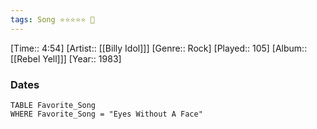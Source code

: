 ```yaml
---
tags: Song ⭐⭐⭐⭐⭐ 💛
---
```

[Time:: 4:54]
[Artist:: [[Billy Idol]]]
[Genre:: Rock]
[Played:: 105]
[Album:: [[Rebel Yell]]]
[Year:: 1983]
### Dates
````dataview
TABLE Favorite_Song
WHERE Favorite_Song = "Eyes Without A Face"
````
